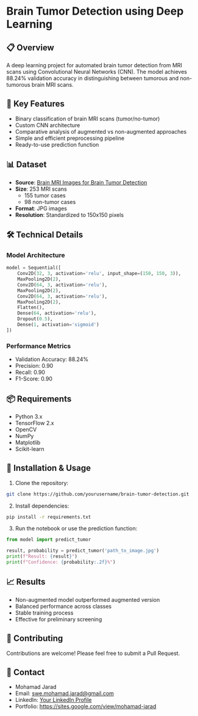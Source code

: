 # Brain Tumor Detection using Deep Learning

## 📋 Overview
A deep learning project for automated brain tumor detection from MRI scans using Convolutional Neural Networks (CNN). The model achieves 88.24% validation accuracy in distinguishing between tumorous and non-tumorous brain MRI scans.

## 🎯 Key Features
- Binary classification of brain MRI scans (tumor/no-tumor)
- Custom CNN architecture
- Comparative analysis of augmented vs non-augmented approaches
- Simple and efficient preprocessing pipeline
- Ready-to-use prediction function

## 📊 Dataset
- **Source**: [Brain MRI Images for Brain Tumor Detection](https://www.kaggle.com/datasets/navoneel/brain-mri-images-for-brain-tumor-detection)
- **Size**: 253 MRI scans
  - 155 tumor cases
  - 98 non-tumor cases
- **Format**: JPG images
- **Resolution**: Standardized to 150x150 pixels

## 🛠️ Technical Details
### Model Architecture
```python
model = Sequential([
    Conv2D(32, 3, activation='relu', input_shape=(150, 150, 3)),
    MaxPooling2D(2),
    Conv2D(64, 3, activation='relu'),
    MaxPooling2D(2),
    Conv2D(64, 3, activation='relu'),
    MaxPooling2D(2),
    Flatten(),
    Dense(64, activation='relu'),
    Dropout(0.5),
    Dense(1, activation='sigmoid')
])
```

### Performance Metrics
- Validation Accuracy: 88.24%
- Precision: 0.90
- Recall: 0.90
- F1-Score: 0.90

## 📦 Requirements
- Python 3.x
- TensorFlow 2.x
- OpenCV
- NumPy
- Matplotlib
- Scikit-learn

## 🚀 Installation & Usage
1. Clone the repository:
```bash
git clone https://github.com/yourusername/brain-tumor-detection.git
```

2. Install dependencies:
```bash
pip install -r requirements.txt
```

3. Run the notebook or use the prediction function:
```python
from model import predict_tumor

result, probability = predict_tumor('path_to_image.jpg')
print(f"Result: {result}")
print(f"Confidence: {probability:.2f}%")
```



## 📈 Results
- Non-augmented model outperformed augmented version
- Balanced performance across classes
- Stable training process
- Effective for preliminary screening

## 🤝 Contributing
Contributions are welcome! Please feel free to submit a Pull Request.


## 📧 Contact
- Mohamad Jarad
- Email: swe.mohamad.jarad@gmail.com
- LinkedIn: [Your LinkedIn Profile]([https://linkedin.com/in/yourprofile](https://www.linkedin.com/in/mohamad-jarad-976545226/))
- Portfolio: https://sites.google.com/view/mohamad-jarad

